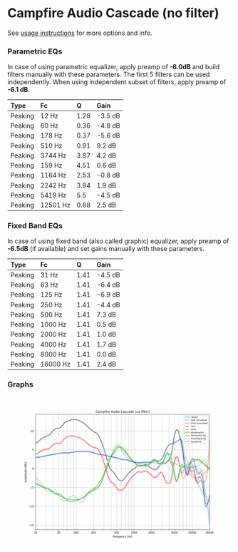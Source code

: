 # Campfire Audio Cascade (no filter)
See [usage instructions](https://github.com/jaakkopasanen/AutoEq#usage) for more options and info.

### Parametric EQs
In case of using parametric equalizer, apply preamp of **-6.0dB** and build filters manually
with these parameters. The first 5 filters can be used independently.
When using independent subset of filters, apply preamp of **-6.1 dB**.

| Type    | Fc       |    Q | Gain    |
|:--------|:---------|:-----|:--------|
| Peaking | 12 Hz    | 1.28 | -3.5 dB |
| Peaking | 60 Hz    | 0.36 | -4.8 dB |
| Peaking | 178 Hz   | 0.37 | -5.6 dB |
| Peaking | 510 Hz   | 0.91 | 9.2 dB  |
| Peaking | 3744 Hz  | 3.87 | 4.2 dB  |
| Peaking | 159 Hz   | 4.51 | 0.6 dB  |
| Peaking | 1164 Hz  | 2.53 | -0.8 dB |
| Peaking | 2242 Hz  | 3.84 | 1.9 dB  |
| Peaking | 5419 Hz  | 5.5  | -4.5 dB |
| Peaking | 12501 Hz | 0.88 | 2.5 dB  |

### Fixed Band EQs
In case of using fixed band (also called graphic) equalizer, apply preamp of **-6.5dB**
(if available) and set gains manually with these parameters.

| Type    | Fc       |    Q | Gain    |
|:--------|:---------|:-----|:--------|
| Peaking | 31 Hz    | 1.41 | -4.5 dB |
| Peaking | 63 Hz    | 1.41 | -6.4 dB |
| Peaking | 125 Hz   | 1.41 | -6.9 dB |
| Peaking | 250 Hz   | 1.41 | -4.4 dB |
| Peaking | 500 Hz   | 1.41 | 7.3 dB  |
| Peaking | 1000 Hz  | 1.41 | 0.5 dB  |
| Peaking | 2000 Hz  | 1.41 | 1.0 dB  |
| Peaking | 4000 Hz  | 1.41 | 1.7 dB  |
| Peaking | 8000 Hz  | 1.41 | 0.0 dB  |
| Peaking | 16000 Hz | 1.41 | 2.4 dB  |

### Graphs
![](./Campfire%20Audio%20Cascade%20(no%20filter).png)